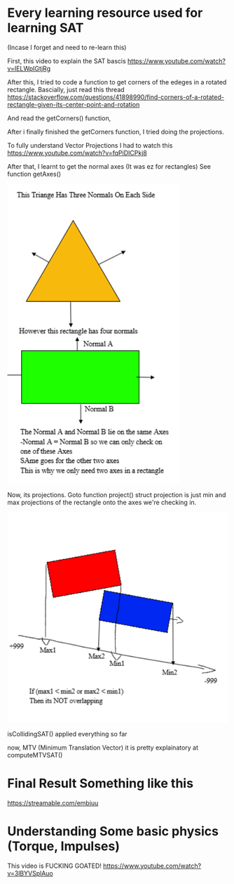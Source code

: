 # Every learning resource used for learning SAT
(Incase I forget and need to re-learn this)

First, this video to explain the SAT bascis 
https://www.youtube.com/watch?v=IELWpIGtjRg

After this, I tried to code a function to get corners of the edeges in a rotated rectangle.
Bascially, just read this thread https://stackoverflow.com/questions/41898990/find-corners-of-a-rotated-rectangle-given-its-center-point-and-rotation

And read the getCorners() function, 

After i finally finished the getCorners function, I tried doing the projections.

To fully understand Vector Projections I had to watch this
https://www.youtube.com/watch?v=fqPiDICPkj8

After that, I learnt to get the normal axes (It was ez for rectangles) 
See function getAxes() 

![Test Image 6](helpImages/axesHelp.png)

Now, its projections. Goto function project()
struct projection is just min and max projections of the rectangle onto the axes we're checking in. 

![Test Image 2](helpImages/overlapHelp.png)

isCollidingSAT() applied everything so far

now, MTV (Minimum Translation Vector) it is pretty explainatory at computeMTVSAT()

# Final Result Something like this
https://streamable.com/embjuu

# Understanding Some basic physics (Torque, Impulses)

This video is FUCKING GOATED!
https://www.youtube.com/watch?v=3lBYVSplAuo
